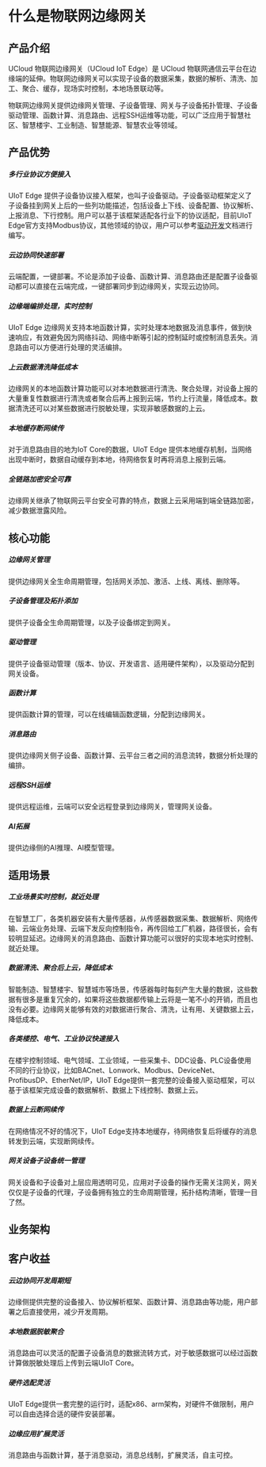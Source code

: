 # 什么是物联网边缘网关

## 产品介绍

UCloud 物联网边缘网关（UCloud IoT Edge）是 UCloud 物联网通信云平台在边缘端的延伸。物联网边缘网关可以实现子设备的数据采集，数据的解析、清洗、加工、聚合、缓存，现场实时控制，本地场景联动等。

物联网边缘网关提供边缘网关管理、子设备管理、网关与子设备拓扑管理、子设备驱动管理、函数计算、消息路由、远程SSH运维等功能，可以广泛应用于智慧社区、智慧楼宇、工业制造、智慧能源、智慧农业等领域。

## 产品优势

##### 多行业协议方便接入

UIoT Edge 提供子设备协议接入框架，也叫子设备驱动。子设备驱动框架定义了子设备挂到网关上后的一些列功能描述，包括设备上下线、设备配置、协议解析、上报消息、下行控制。用户可以基于该框架适配各行业下的协议适配，目前UIoT Edge官方支持Modbus协议，其他领域的协议，用户可以参考[驱动开发]()文档进行编写。

##### 云边协同快速部署

云端配置，一键部署。不论是添加子设备、函数计算、消息路由还是配置子设备驱动都可以直接在云端完成，一键部署同步到边缘网关，实现云边协同。

##### 边缘端编排处理，实时控制

UIoT Edge 边缘网关支持本地函数计算，实时处理本地数据及消息事件，做到快速响应，有效避免因为网络抖动、网络中断等引起的控制延时或控制消息丢失。消息路由可以方便进行处理的灵活编排。

##### 上云数据清洗降低成本

边缘网关的本地函数计算功能可以对本地数据进行清洗、聚合处理，对设备上报的大量重复性数据进行清洗或者聚合后再上报到云端，节约上行流量，降低成本。数据清洗还可以对某些数据进行脱敏处理，实现非敏感数据的上云。

##### 本地缓存断网续传

对于消息路由目的地为IoT Core的数据，UIoT Edge 提供本地缓存机制，当网络出现中断时，数据自动缓存到本地，待网络恢复时再将消息上报到云端。

##### 全链路加密安全可靠

边缘网关继承了物联网云平台安全可靠的特点，数据上云采用端到端全链路加密，减少数据泄露风险。




## 核心功能

##### 边缘网关管理

提供边缘网关全生命周期管理，包括网关添加、激活、上线、离线、删除等。

##### 子设备管理及拓扑添加

提供子设备全生命周期管理，以及子设备绑定到网关。

##### 驱动管理

提供子设备驱动管理（版本、协议、开发语言、适用硬件架构），以及驱动分配到网关设备。

##### 函数计算

提供函数计算的管理，可以在线编辑函数逻辑，分配到边缘网关。

##### 消息路由

提供边缘网关侧子设备、函数计算、云平台三者之间的消息流转，数据分析处理的编排。

##### 远程SSH运维

提供远程运维，云端可以安全远程登录到边缘网关，管理网关设备。

##### AI拓展

提供边缘侧的AI推理、AI模型管理。



## 适用场景

##### 工业场景实时控制，就近处理

在智慧工厂，各类机器安装有大量传感器，从传感器数据采集、数据解析、网络传输、云端业务处理、云端下发反向控制指令，再传回给工厂机器，路径很长，会有较明显延迟。边缘网关的消息路由、函数计算功能可以很好的实现本地实时控制、就近处理。

##### 数据清洗、聚合后上云，降低成本

智能制造、智慧楼宇、智慧城市等场景，传感器每时每刻产生大量的数据，这些数据有很多是重复冗余的，如果将这些数据都传输上云将是一笔不小的开销，而且也没有必要。边缘网关能够有效的对数据进行聚合、清洗，让有用、关键数据上云，降低成本。

##### 各类楼控、电气、工业协议快速接入

在楼宇控制领域、电气领域、工业领域，一些采集卡、DDC设备、PLC设备使用不同的行业协议，比如BACnet、Lonwork、Modbus、DeviceNet、ProfibusDP、EtherNet/IP，UIoT Edge提供一套完整的设备接入驱动框架，可以基于该框架完成设备的数据解析、数据上下线控制、数据上云。

##### 数据上云断网续传

在网络情况不好的情况下，UIoT Edge支持本地缓存，待网络恢复后将缓存的消息转发到云端，实现断网续传。

##### 网关设备子设备统一管理

网关设备和子设备对上层应用透明可见，应用对子设备的操作无需关注网关，网关仅仅是子设备的代理，子设备拥有独立的生命周期管理，拓扑结构清晰，管理一目了然。


## 业务架构



## 客户收益

##### 云边协同开发周期短

边缘侧提供完整的设备接入、协议解析框架、函数计算、消息路由等功能，用户部署之后直接使用，减少开发周期。

##### 本地数据脱敏聚合

消息路由可以灵活的配置子设备消息的数据流转方式，对于敏感数据可以经过函数计算做脱敏处理后上传到云端UIoT Core。

##### 硬件选配灵活

UIoT Edge提供一套完整的运行时，适配x86、arm架构，对硬件不做限制，用户可以自由选择合适的硬件安装部署。

##### 边缘应用扩展灵活

消息路由与函数计算，基于消息驱动，消息总线制，扩展灵活，自主可控。

